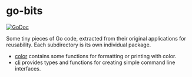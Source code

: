 # go-bits

[![GoDoc](https://img.shields.io/badge/godoc-reference-blue.svg?style=flat-square)](https://godoc.org/github.com/talal/go-bits)

Some tiny pieces of Go code, extracted from their original applications for
reusability. Each subdirectory is its own individual package.

- [color](https://godoc.org/github.com/talal/go-bits/color) contains some
  functions for formatting or printing with color.
- [cli](https://godoc.org/github.com/talal/go-bits/cli) provides types and
  functions for creating simple command line interfaces.
